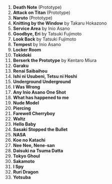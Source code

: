 1. **Death Note** (Prototype)
2. **Attack on Titan** (Prototype)
3. **Naruto** (Prototype)
4. **Knitting by the Window** by Takaru Hokazono
5. **Service Area** by Inio Asano
6. **Goodbye, Eri** by Tatsuki Fujimoto
7. **Look Back** by Tatsuki Fujimoto
8. **Tempest** by Inio Asano
9. **Locker Room**
10. **Tokidoki**
11. **Berserk the Prototype** by Kentaro Miura
1. **Garaku**
2. **Renai Saibaihou**
3. **Ishi ni Usubeni, Tetsu ni Hoshi**
4. **Underground Underground**
5. **I Was Wrong**
6. **Any Inio Asano One Shot**
7. **What has happened to me**
8. **Nude Model**
9. **Piercing**
10. **Farewell Cherryboy**
11. **Waltz**
12. **Hello Baby**
13. **Sasaki Stopped the Bullet**
14. **NASA**
15. **Koe no Katachi**
16. **Nee Nee, Nene-san**
17. **Daisuki na Tsuma Datta**
18. **Tokyo Ghoul**
19. **Sakamoto**
20. **I Spy**
21. **Ruri Dragon**
22. **Yotsuba**